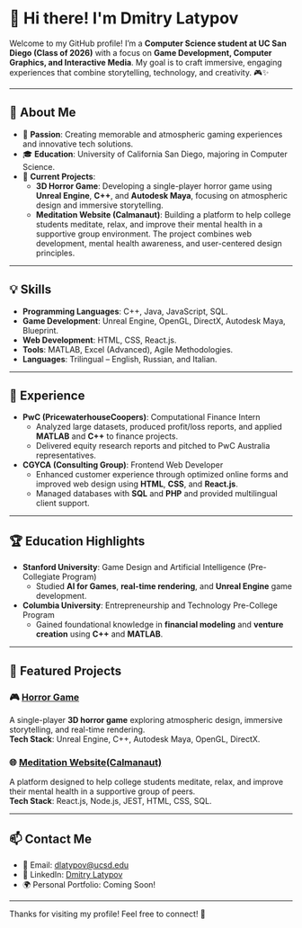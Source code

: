 # 👋 Hi there! I'm Dmitry Latypov

Welcome to my GitHub profile! I’m a **Computer Science student at UC San Diego (Class of 2026)** with a focus on **Game Development, Computer Graphics, and Interactive Media**. My goal is to craft immersive, engaging experiences that combine storytelling, technology, and creativity. 🎮✨

---

## 🚀 About Me
- 🌟 **Passion**: Creating memorable and atmospheric gaming experiences and innovative tech solutions.
- 🎓 **Education**: University of California San Diego, majoring in Computer Science.
- 🧩 **Current Projects**:
  - **3D Horror Game**: Developing a single-player horror game using **Unreal Engine**, **C++**, and **Autodesk Maya**, focusing on atmospheric design and immersive storytelling.
  - **Meditation Website (Calmanaut)**: Building a platform to help college students meditate, relax, and improve their mental health in a supportive group environment. The project combines web development, mental health awareness, and user-centered design principles.

---

## 💡 Skills
- **Programming Languages**: C++, Java, JavaScript, SQL.
- **Game Development**: Unreal Engine, OpenGL, DirectX, Autodesk Maya, Blueprint.
- **Web Development**: HTML, CSS, React.js.
- **Tools**: MATLAB, Excel (Advanced), Agile Methodologies.
- **Languages**: Trilingual – English, Russian, and Italian.

---

## 💼 Experience
- **PwC (PricewaterhouseCoopers)**: Computational Finance Intern  
   - Analyzed large datasets, produced profit/loss reports, and applied **MATLAB** and **C++** to finance projects.  
   - Delivered equity research reports and pitched to PwC Australia representatives.  
- **CGYCA (Consulting Group)**: Frontend Web Developer  
   - Enhanced customer experience through optimized online forms and improved web design using **HTML**, **CSS**, and **React.js**.  
   - Managed databases with **SQL** and **PHP** and provided multilingual client support.

---

## 🏆 Education Highlights
- **Stanford University**: Game Design and Artificial Intelligence (Pre-Collegiate Program)  
   - Studied **AI for Games**, **real-time rendering**, and **Unreal Engine** game development.  
- **Columbia University**: Entrepreneurship and Technology Pre-College Program  
   - Gained foundational knowledge in **financial modeling** and **venture creation** using **C++** and **MATLAB**.

---

## 🌟 Featured Projects
### 🎮 [Horror Game](#)
A single-player **3D horror game** exploring atmospheric design, immersive storytelling, and real-time rendering.  
**Tech Stack**: Unreal Engine, C++, Autodesk Maya, OpenGL, DirectX.  

### 🌐 [Meditation Website(Calmanaut)](#)
A platform designed to help college students meditate, relax, and improve their mental health in a supportive group of peers.  
**Tech Stack**: React.js, Node.js, JEST, HTML, CSS, SQL.  


---

## 📫 Contact Me
- 📧 Email: [dlatypov@ucsd.edu](mailto:dlatypov@ucsd.edu)
- 💼 LinkedIn: [Dmitry Latypov](https://www.linkedin.com/in/dmitry-latypov-186918276/)
- 🌍 Personal Portfolio: Coming Soon!  

---

Thanks for visiting my profile! Feel free to connect! 🚀
